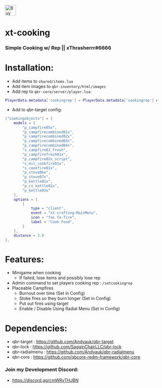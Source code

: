 <a href='https://ko-fi.com/W7W2DTUIV' target='_blank'><img height='36' style='border:0px;height:36px;' src='https://cdn.ko-fi.com/cdn/kofi4.png?v=3' border='0' alt='Buy Me a Coffee at ko-fi.com' /></a>

# xt-cooking
### Simple Cooking w/ Rep || xThrasherrr#6666

# Installation:
- Add items to `shared/items.lua`
- Add item images to `qbr-inventory/html/images`
- Add rep to `qbr-core/server/player.lua`:
```lua
PlayerData.metadata['cookingrep'] = PlayerData.metadata['cookingrep'] or 0
```
- Add to qbr-target config:
```lua
["cookingobjects"] = {
	models = {
		"p_campfire05x",
		"p_campfirecombined01x",
		"p_campfirecombined02x",
		"p_campfirecombined03x",
		"p_campfirecombined04x",
		"s_campfire01_fresh",
		"p_campfirefresh01x",
		"p_campfire02x_script",
		"s_mil_cookfire01x",
		"s_cookfire01x",
		"p_stove06x",
		"p_stove07x",
		"p_kettle01x",
		"p_cs_kettle01x",
		"p_kettle03x"
	},
	options = {
		{
			type = "client",
			event = "xt-crafting:MainMenu",
			icon = "fas fa-fire",
			label = "Cook Food",
		}
	},
	distance = 3.0
},
```
# Features:
- Minigame when cooking
	- If failed, lose items and possibly lose rep
- Admin command to set players cooking rep : `/setcookingrep`
- Placeable Campfires
	- Burnout over time (Set in Config)
	- Stoke fires so they burn longer (Set in Config)
	- Put out fires using target
	- Enable / Disable Using Radial Menu (Set in Config)

# Dependencies:
- qbr-target : https://github.com/Andyauk/qbr-target
- qbr-lock : https://github.com/SagginChairLLC/qbr-lock
- qbr-radialmenu : https://github.com/Andyauk/qbr-radialmenu
- qbr-core : https://github.com/qbcore-redm-framework/qbr-core

### Join my Development Discord:
- https://discord.gg/cmWRvTHJBN
